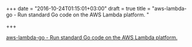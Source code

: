 +++
date = "2016-10-24T01:15:01+03:00"
draft = true
title = "aws-lambda-go - Run standard Go code on the AWS Lambda platform. "

+++

<p><a href="https://t.co/cMw5zGbZUk">aws-lambda-go - Run standard Go code on the AWS Lambda platform. </a></p>
